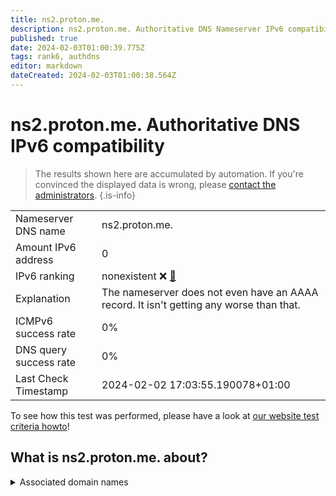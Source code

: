 ```yaml
---
title: ns2.proton.me.
description: ns2.proton.me. Authoritative DNS Nameserver IPv6 compatibility
published: true
date: 2024-02-03T01:00:39.775Z
tags: rank6, authdns
editor: markdown
dateCreated: 2024-02-03T01:00:38.564Z
---
```


# ns2.proton.me. Authoritative DNS IPv6 compatibility

> The results shown here are accumulated by automation. If you're convinced the displayed data is wrong, please [contact the administrators](/howto/chat). 
{.is-info}




|   |   |
| - | - |
| Nameserver DNS name | ns2.proton.me.
| Amount IPv6 address | 0
| IPv6 ranking | nonexistent :x: [🔗](/howto/ranking) |
| Explanation | The nameserver does not even have an AAAA record. It isn't getting any worse than that. |
| ICMPv6 success rate | 0%|
| DNS query success rate | 0% |
| Last Check Timestamp | 2024-02-02 17:03:55.190078+01:00 |

To see how this test was performed, please have a look at [our website test criteria howto](/howto/testcriteria/authdns)!


## What is ns2.proton.me. about?






<details>
<summary>Associated domain names</summary>

proton.me

</details>
